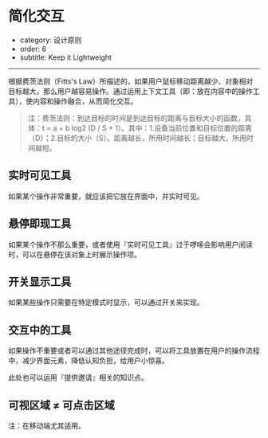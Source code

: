 # 简化交互

- category: 设计原则
- order: 6
- subtitle: Keep it Lightweight

---

根据费茨法则（Fitts's Law）所描述的，如果用户鼠标移动距离越少、对象相对目标越大，那么用户越容易操作。通过运用上下文工具（即：放在内容中的操作工具），使内容和操作融合，从而简化交互。

> 注：费茨法则：到达目标的时间是到达目标的距离与目标大小的函数，具体：t = a + b log2 (D / S + 1）。其中：1.设备当前位置和目标位置的距离（D）；2.目标的大小（S）。距离越长，所用时间越长；目标越大，所用时间越短。

## 实时可见工具

如果某个操作非常重要，就应该把它放在界面中，并实时可见。

## 悬停即现工具

如果某个操作不那么重要，或者使用『实时可见工具』过于啰嗦会影响用户阅读时，可以在悬停在该对象上时展示操作项。

## 开关显示工具

如果某些操作只需要在特定模式时显示，可以通过开关来实现。


## 交互中的工具

如果操作不重要或者可以通过其他途径完成时，可以将工具放置在用户的操作流程中，减少界面元素，降低认知负担，给用户小惊喜。

此处也可以运用『提供邀请』相关的知识点。

## 可视区域 ≠ 可点击区域

注：在移动端尤其适用。
